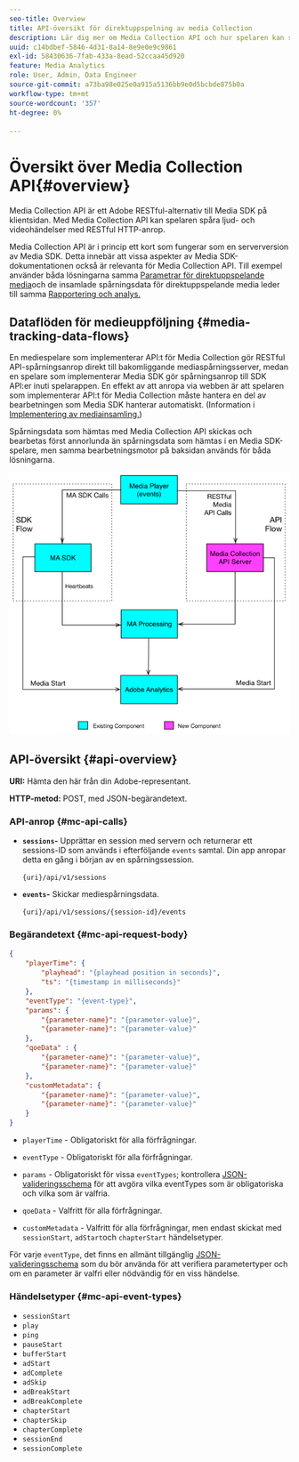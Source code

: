 ```yaml
---
seo-title: Overview
title: API-översikt för direktuppspelning av media Collection
description: Lär dig mer om Media Collection API och hur spelaren kan spåra ljud- och videohändelser med RESTful HTTP-anrop.
uuid: c14bdbef-5846-4d31-8a14-8e9e0e9c9861
exl-id: 58430636-7fab-433a-8ead-52ccaa45d920
feature: Media Analytics
role: User, Admin, Data Engineer
source-git-commit: a73ba98e025e0a915a5136bb9e0d5bcbde875b0a
workflow-type: tm+mt
source-wordcount: '357'
ht-degree: 0%

---
```


# Översikt över Media Collection API{#overview}

Media Collection API är ett Adobe RESTful-alternativ till Media SDK på klientsidan. Med Media Collection API kan spelaren spåra ljud- och videohändelser med RESTful HTTP-anrop.

Media Collection API är i princip ett kort som fungerar som en serverversion av Media SDK. Detta innebär att vissa aspekter av Media SDK-dokumentationen också är relevanta för Media Collection API. Till exempel använder båda lösningarna samma [Parametrar för direktuppspelande media](../variables/audio-video-parameters.md)och de insamlade spårningsdata för direktuppspelande media leder till samma [Rapportering och analys.](/help/reporting/media-reports-enable.md)

## Dataflöden för medieuppföljning {#media-tracking-data-flows}

En mediespelare som implementerar API:t för Media Collection gör RESTful API-spårningsanrop direkt till bakomliggande mediaspårningsserver, medan en spelare som implementerar Media SDK gör spårningsanrop till SDK API:er inuti spelarappen. En effekt av att anropa via webben är att spelaren som implementerar API:t för Media Collection måste hantera en del av bearbetningen som Media SDK hanterar automatiskt. (Information i [Implementering av mediainsamling.](mc-api-impl/mc-api-quick-start.md))

Spårningsdata som hämtas med Media Collection API skickas och bearbetas först annorlunda än spårningsdata som hämtas i en Media SDK-spelare, men samma bearbetningsmotor på baksidan används för båda lösningarna.

![](assets/col_api_overview_simple.png)

## API-översikt {#api-overview}

**URI:** Hämta den här från din Adobe-representant.

**HTTP-metod:** POST, med JSON-begärandetext.

### API-anrop {#mc-api-calls}

* **`sessions`-** Upprättar en session med servern och returnerar ett sessions-ID som används i efterföljande `events` samtal. Din app anropar detta en gång i början av en spårningssession.

   `{uri}/api/v1/sessions`

* **`events`-** Skickar mediespårningsdata.

   `{uri}/api/v1/sessions/{session-id}/events`

### Begärandetext {#mc-api-request-body}

```json
{
    "playerTime": {
        "playhead": "{playhead position in seconds}",
        "ts": "{timestamp in milliseconds}"
    },
    "eventType": "{event-type}",
    "params": {
        "{parameter-name}": "{parameter-value}",
        "{parameter-name}": "{parameter-value}"
    },
    "qoeData" : {
        "{parameter-name}": "{parameter-value}",
        "{parameter-name}": "{parameter-value}"
    },
    "customMetadata": {
        "{parameter-name}": "{parameter-value}",
        "{parameter-name}": "{parameter-value}"
    }
}
```

* `playerTime` - Obligatoriskt för alla förfrågningar.
* `eventType` - Obligatoriskt för alla förfrågningar.
* `params` - Obligatoriskt för vissa `eventTypes`; kontrollera [JSON-valideringsschema](mc-api-ref/mc-api-json-validation.md) för att avgöra vilka eventTypes som är obligatoriska och vilka som är valfria.

* `qoeData` - Valfritt för alla förfrågningar.
* `customMetadata` - Valfritt för alla förfrågningar, men endast skickat med `sessionStart`, `adStart`och `chapterStart` händelsetyper.

För varje `eventType`, det finns en allmänt tillgänglig [JSON-valideringsschema](mc-api-ref/mc-api-json-validation.md) som du bör använda för att verifiera parametertyper och om en parameter är valfri eller nödvändig för en viss händelse.

### Händelsetyper {#mc-api-event-types}

* `sessionStart`
* `play`
* `ping`
* `pauseStart`
* `bufferStart`
* `adStart`
* `adComplete`
* `adSkip`
* `adBreakStart`
* `adBreakComplete`
* `chapterStart`
* `chapterSkip`
* `chapterComplete`
* `sessionEnd`
* `sessionComplete`
